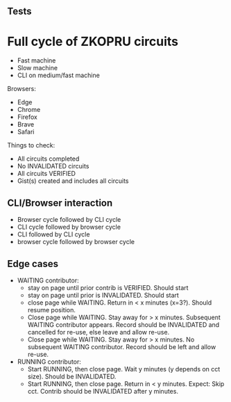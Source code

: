 ## Tests

# Full cycle of ZKOPRU circuits

* Fast machine
* Slow machine
* CLI on medium/fast machine

Browsers:
* Edge
* Chrome
* Firefox
* Brave
* Safari

Things to check:
* All circuits completed
* No INVALIDATED circuits
* All circuits VERIFIED
* Gist(s) created and includes all circuits


## CLI/Browser interaction

* Browser cycle followed by CLI cycle
* CLI cycle followed by browser cycle
* CLI followed by CLI cycle
* browser cycle followed by browser cycle


## Edge cases

* WAITING contributor:
  + stay on page until prior contrib is VERIFIED. Should start
  + stay on page until prior is INVALIDATED. Should start
  + close page while WAITING. Return in < x minutes (x=3?). Should resume position.
  + Close page while WAITING. Stay away for > x minutes. Subsequent WAITING contributor appears. Record should be INVALIDATED and cancelled for re-use, else leave and allow re-use.
  + Close page while WAITING. Stay away for > x minutes. No subsequent WAITING contributor. Record should be left and allow re-use.
* RUNNING contributor:
  + Start RUNNING, then close page. Wait y minutes (y depends on cct size). Should be INVALIDATED.
  + Start RUNNING, then close page. Return in < y minutes. Expect: Skip cct. Contrib should be INVALIDATED after y minutes. 


